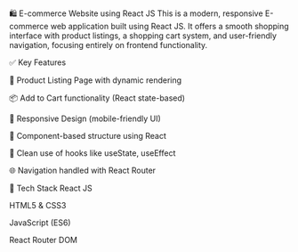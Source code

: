 🛍️ E-commerce Website using React JS
This is a modern, responsive E-commerce web application built using React JS. It offers a smooth shopping interface with product listings, a shopping cart system, and user-friendly navigation, focusing entirely on frontend functionality.

✅ Key Features

🛒 Product Listing Page with dynamic rendering

📦 Add to Cart functionality (React state-based)

📱 Responsive Design (mobile-friendly UI)

🔄 Component-based structure using React

🧠 Clean use of hooks like useState, useEffect

🌐 Navigation handled with React Router

🧱 Tech Stack
React JS

HTML5 & CSS3

JavaScript (ES6)

React Router DOM
